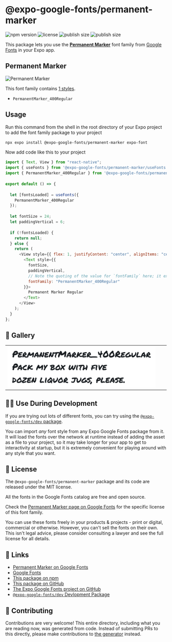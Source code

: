 # @expo-google-fonts/permanent-marker

![npm version](https://flat.badgen.net/npm/v/@expo-google-fonts/permanent-marker)
![license](https://flat.badgen.net/github/license/expo/google-fonts)
![publish size](https://flat.badgen.net/packagephobia/install/@expo-google-fonts/permanent-marker)
![publish size](https://flat.badgen.net/packagephobia/publish/@expo-google-fonts/permanent-marker)

This package lets you use the [**Permanent Marker**](https://fonts.google.com/specimen/Permanent+Marker) font family from [Google Fonts](https://fonts.google.com/) in your Expo app.

## Permanent Marker

![Permanent Marker](./font-family.png)

This font family contains [1 styles](#-gallery).

- `PermanentMarker_400Regular`

## Usage

Run this command from the shell in the root directory of your Expo project to add the font family package to your project

```sh
npx expo install @expo-google-fonts/permanent-marker expo-font
```

Now add code like this to your project

```js
import { Text, View } from "react-native";
import { useFonts } from '@expo-google-fonts/permanent-marker/useFonts';
import { PermanentMarker_400Regular } from '@expo-google-fonts/permanent-marker/400Regular';

export default () => {

  let [fontsLoaded] = useFonts({
    PermanentMarker_400Regular
  });

  let fontSize = 24;
  let paddingVertical = 6;

  if (!fontsLoaded) {
    return null;
  } else {
    return (
      <View style={{ flex: 1, justifyContent: "center", alignItems: "center" }}>
        <Text style={{
          fontSize,
          paddingVertical,
          // Note the quoting of the value for `fontFamily` here; it expects a string!
          fontFamily: "PermanentMarker_400Regular"
        }}>
          Permanent Marker Regular
        </Text>
      </View>
    );
  }
};
```

## 🔡 Gallery


||||
|-|-|-|
|![PermanentMarker_400Regular](./400Regular/PermanentMarker_400Regular.ttf.png)||||


## 👩‍💻 Use During Development

If you are trying out lots of different fonts, you can try using the [`@expo-google-fonts/dev` package](https://github.com/expo/google-fonts/tree/master/font-packages/dev#readme).

You can import _any_ font style from any Expo Google Fonts package from it. It will load the fonts over the network at runtime instead of adding the asset as a file to your project, so it may take longer for your app to get to interactivity at startup, but it is extremely convenient for playing around with any style that you want.


## 📖 License

The `@expo-google-fonts/permanent-marker` package and its code are released under the MIT license.

All the fonts in the Google Fonts catalog are free and open source.

Check the [Permanent Marker page on Google Fonts](https://fonts.google.com/specimen/Permanent+Marker) for the specific license of this font family.

You can use these fonts freely in your products & projects - print or digital, commercial or otherwise. However, you can't sell the fonts on their own. This isn't legal advice, please consider consulting a lawyer and see the full license for all details.

## 🔗 Links

- [Permanent Marker on Google Fonts](https://fonts.google.com/specimen/Permanent+Marker)
- [Google Fonts](https://fonts.google.com/)
- [This package on npm](https://www.npmjs.com/package/@expo-google-fonts/permanent-marker)
- [This package on GitHub](https://github.com/expo/google-fonts/tree/master/font-packages/permanent-marker)
- [The Expo Google Fonts project on GitHub](https://github.com/expo/google-fonts)
- [`@expo-google-fonts/dev` Devlopment Package](https://github.com/expo/google-fonts/tree/master/font-packages/dev)

## 🤝 Contributing

Contributions are very welcome! This entire directory, including what you are reading now, was generated from code. Instead of submitting PRs to this directly, please make contributions to [the generator](https://github.com/expo/google-fonts/tree/master/packages/generator) instead.
